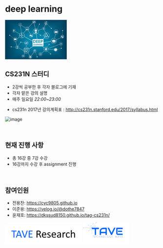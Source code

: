 # deep learning 

<img src = "./imgs/deeplearning.png" width="40%">

<br>

## CS231N 스터디

- 2강씩 공부한 후 각자 블로그에 기재
- 각자 맡은 강의 설명
- 매주 일요일 *22:00~23:00*

* cs231n 2017년 강의계획표 : http://cs231n.stanford.edu/2017/syllabus.html

![image](https://user-images.githubusercontent.com/33013780/135101440-88925ff1-fd02-400b-9942-26c389692367.png)

<br>

## 현재 진행 사항

* 총 16강 중 7강 수강
* 16강까지 수강 후 assignment 진행


<br>



## 참여인원

- 전용찬: https://cyc9805.github.io
- 이준용: https://velog.io/@dothe7847
- 윤재호: https://dkssud8150.github.io/tag-cs231n/





[<img src = "./imgs/logo_tave_research.png" width="50%">](https://taveresearch.github.io/) [<img src = "./imgs/logo_tave.png" width="30%">](https://tavewave.github.io/) 
